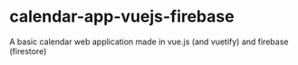 # calendar-app-vuejs-firebase
A basic calendar web application made in vue.js (and vuetify) and firebase (firestore)
